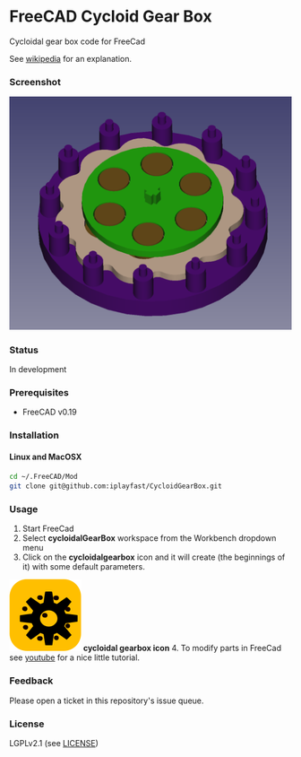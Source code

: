 # FreeCAD Cycloid Gear Box
Cycloidal gear box code for FreeCad

See [wikipedia](https://en.wikipedia.org/wiki/Cycloidal_drive) for an explanation.

### Screenshot
![Screen Shot](screenshot.png?raw=true "Screen Shot")

### Status
In development 

### Prerequisites
* FreeCAD v0.19

### Installation

#### Linux and MacOSX

```bash
cd ~/.FreeCAD/Mod
git clone git@github.com:iplayfast/CycloidGearBox.git 
```

### Usage 

1. Start FreeCad
2. Select **cycloidalGearBox** workspace from the Workbench dropdown menu
3. Click on the **cycloidalgearbox** icon and it will create (the beginnings of it) with some default parameters.

![logo](icons/cycloidgearbox.svg) **cycloidal gearbox icon**
4. To modify parts in FreeCad see [youtube](https://youtu.be/Q2j7iGGt7Qo) for a nice little tutorial.
### Feedback

Please open a ticket in this repository's issue queue.

### License
LGPLv2.1 (see [LICENSE](LICENSE))
